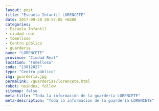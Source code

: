 ```yaml
---
layout: post
title: "Escuela Infantil LORENCETE"
date: 2017-09-20 20:57:05 +0200
categories:
- Escuela Infantil
- ciudad-real
- tomelloso
- Centro público
- guarderia
name: "LORENCETE"
province: "Ciudad Real"
location: "Tomelloso"
code: "13012027"
type: "Centro público"
img: guarderia.jpg
permalink: /guarderias/lorencete.html
robot: noindex, follow
sitemap: false
meta-title: "Toda la información de la guardería LORENCETE"
meta-description: "Toda la información de la guardería LORENCETE"
---
```

